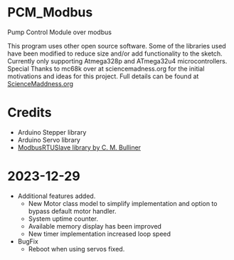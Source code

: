 # PCM_Modbus
Pump Control Module over modbus

This program uses other open source software. Some of the libraries used have been modified to reduce size and/or add functionality to the sketch. Currently only supporting Atmega328p and ATmega32u4 microcontrollers. Special Thanks to mc68k over at sciencemadness.org for the initial motivations and ideas for this project. Full details can be found at [ScienceMaddness.org](https://www.sciencemadness.org/whisper/viewthread.php?tid=159931)

# Credits 
- Arduino Stepper library
- Arduino Servo library
- [ModbusRTUSlave library by C. M. Bulliner](https://github.com/CMB27/ModbusRTUSlave)

# 2023-12-29
- Additional features added.
  - New Motor class model to simplify implementation and option to bypass default motor handler.
  - System uptime counter.
  - Available memory display has been improved
  - New timer implementation increased loop speed
- BugFix
  - Reboot when using servos fixed.
